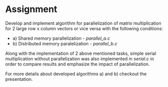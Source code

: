 # Assignment
Develop and implement algorithm for parallelization of matrix multiplication for 2 large row x column vectors or vice versa with the following conditions:
- a) Shared memory parallelization - *parallel_a.c*
- b) Distributed memory paralelization - *parallel_b.c*

Along with the implementation of 2 above mentioned tasks, simple serial multiplication without parallelization was also implemented in *serial.c* in order to compare results and emphasize the impact of parallelization.

For more details about developed algorithms a) and b) checkout the presentation.